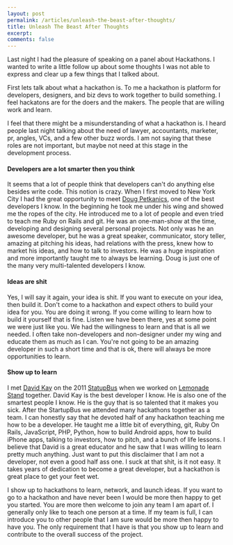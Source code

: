 ```yaml
---
layout: post
permalink: /articles/unleash-the-beast-after-thoughts/
title: Unleash The Beast After Thoughts
excerpt:
comments: false
---
```


<p>Last night I had the pleasure of speaking on a panel about Hackathons. I wanted to write a little follow up about some thoughts I was not able to express and clear up a few things that I talked about.</p>
<p>First lets talk about what a hackathon is. To me a hackathon is platform for developers, designers, and biz devs to work together to build something. I feel hackatons are for the doers and the makers. The people that are willing work and learn.</p>
<p>I feel that there might be a misunderstanding of what a hackathon is. I heard people last night talking about the need of lawyer, accountants, marketer, pr, angles, VCs, and a few other buzz words. I am not saying that these roles are not important, but maybe not need at this stage in the development process.</p>

<h4>Developers are a lot smarter then you think</h4>
<p>It seems that a lot of people think that developers can't do anything else besides write code. This notion is crazy. When I first moved to New York City I had the great opportunity to meet <a href="https://twitter.com/petkanics">Doug Petkanics</a>, one of the best developers I know. In the beginning he took me under his wing and showed me the ropes of the city. He introduced me to a lot of people and even tried to teach me Ruby on Rails and git. He was an one-man-show at the time, developing and designing several personal projects. Not only was he an awesome developer, but he was a great speaker,  communicator, story teller, amazing at pitching his ideas, had relations with the press, knew how to market his ideas, and how to talk to investors. He was a huge inspiration and more importantly taught me to always be learning. Doug is just one of the many very multi-talented developers I know.</p>

<h4>Ideas are shit</h4>
<p>Yes, I will say it again, your idea is shit. If you want to execute on your idea, then build it. Don't come to a hackathon and expect others to build your idea for you. You are doing it wrong. If you come willing to learn how to build it yourself that is fine. Listen we have been there, yes at some point we were just like you. We had the willingness to learn and that is all we needed. I often take non-developers and non-designer under my wing and educate them as much as I can. You're not going to be an amazing developer in such a short time and that is ok, there will always be more opportunities to learn.</p>

<h4>Show up to learn</h4>
<p>I met <a href="https://twitter.com/DavidYKay">David Kay</a> on the 2011 <a href="http://startupbus.com/">StatupBus</a> when we worked on <a href="http://kennedysgarage.com/projects/lemonade-stand">Lemonade Stand</a> together. David Kay is the best developer I know. He is also one of the smartest people I know. He is the guy that is so talented that it makes you sick. After the StartupBus we attended many hackathons together as a team. I can honestly say that he devoted half of any hackathon teaching me how to be a developer. He taught me a little bit of everything, git, Ruby On Rails, JavaScript, PHP, Python, how to build Android apps, how to build iPhone apps, talking to investors, how to pitch, and a bunch of life lessons. I believe that David is a great educator and he saw that I was willing to learn pretty much anything. Just want to put this disclaimer that I am not a developer, not even a good half ass one. I suck at that shit, is it not easy. It takes years of dedication to become a great developer, but a hackathon is great place to get your feet wet.</p>

<p>I show up to hackathons to learn, network, and launch ideas. If you want to go to a hackathon and have never been I would be more then happy to get you started. You are more then welcome to join any team I am apart of. I generally only like to teach one person at a time. If my team is full, I can introduce you to other people that I am sure would be more then happy to have you. The only requirement that I have is that you show up to learn and contribute to the overall success of the project.</p>
